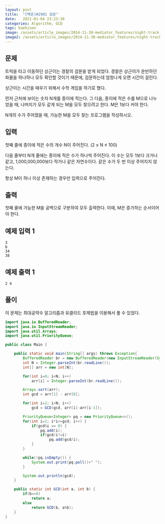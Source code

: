 ```yaml
---
layout: post
title:  "[백준]#2981 검문"
date:   2021-01-04 23:23:30
categories: Algorithm, GCD
tags: baekjoon
image: /assets/article_images/2014-11-30-mediator_features/night-track.JPG
image2: /assets/article_images/2014-11-30-mediator_features/night-track-mobile.JPG
---
```


문제
--------------------

트럭을 타고 이동하던 상근이는 경찰의 검문을 받게 되었다. 경찰은 상근이가 운반하던 화물을 하나하나 모두 확인할 것이기 때문에, 검문하는데 엄청나게 오랜 시간이 걸린다.

상근이는 시간을 때우기 위해서 수학 게임을 하기로 했다.

먼저 근처에 보이는 숫자 N개를 종이에 적는다. 그 다음, 종이에 적은 수를 M으로 나누었을 때, 나머지가 모두 같게 되는 M을 모두 찾으려고 한다. M은 1보다 커야 한다.

N개의 수가 주어졌을 때, 가능한 M을 모두 찾는 프로그램을 작성하시오.

입력
---------------------------

첫째 줄에 종이에 적은 수의 개수 N이 주어진다. (2 ≤ N ≤ 100)

다음 줄부터 N개 줄에는 종이에 적은 수가 하나씩 주어진다. 이 수는 모두 1보다 크거나 같고, 1,000,000,000보다 작거나 같은 자연수이다. 같은 수가 두 번 이상 주어지지 않는다.

항상 M이 하나 이상 존재하는 경우만 입력으로 주어진다.

출력
----------------

첫째 줄에 가능한 M을 공백으로 구분하여 모두 출력한다. 이때, M은 증가하는 순서이어야 한다.

예제 입력 1 
----------------------

```
3
6
34
38
```

예제 출력 1 
------------------------

```
2 4
```

풀이
--------------------------

이 문제는 최대공약수 알고리즘과 유클리드 호제법을 이용해서 풀 수 있었다.

```java
import java.io.BufferedReader;
import java.io.InputStreamReader;
import java.util.Arrays;
import java.util.PriorityQueue;

public class Main {

    public static void main(String[] args) throws Exception{
        BufferedReader br = new BufferedReader(new InputStreamReader(System.in));
        int N = Integer.parseInt(br.readLine());
        int[] arr = new int[N];

        for(int i=0; i<N; i++)
            arr[i] = Integer.parseInt(br.readLine());

        Arrays.sort(arr);
        int gcd = arr[1] - arr[0];

        for(int i=2; i<N; i++)
            gcd = GCD(gcd, arr[i]-arr[i-1]);

        PriorityQueue<Integer> pq = new PriorityQueue<>();
        for(int i=2; i*i<=gcd; i++) {
            if(gcd%i == 0) {
                pq.add(i);
                if(gcd/i!=i)
                    pq.add(gcd/i);
            }
        }

        while(!pq.isEmpty()) {
            System.out.print(pq.poll()+" ");
        }

        System.out.println(gcd);
    }

    public static int GCD(int a, int b) {
        if(b==0)
            return a;
        else
            return GCD(b, a%b);
    }
}
```
